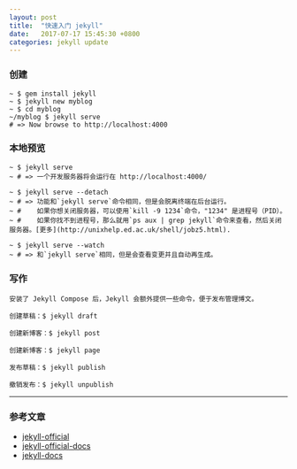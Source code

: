 ```yaml
---
layout: post
title:  "快速入门 jekyll"
date:   2017-07-17 15:45:30 +0800
categories: jekyll update
---
```

### 创建
```
~ $ gem install jekyll
~ $ jekyll new myblog
~ $ cd myblog
~/myblog $ jekyll serve
# => Now browse to http://localhost:4000
```

### 本地预览
```
~ $ jekyll serve
~ # => 一个开发服务器将会运行在 http://localhost:4000/

~ $ jekyll serve --detach
~ # => 功能和`jekyll serve`命令相同，但是会脱离终端在后台运行。
~ #    如果你想关闭服务器，可以使用`kill -9 1234`命令，"1234" 是进程号（PID）。
~ #    如果你找不到进程号，那么就用`ps aux | grep jekyll`命令来查看，然后关闭服务器。[更多](http://unixhelp.ed.ac.uk/shell/jobz5.html).

~ $ jekyll serve --watch
~ # => 和`jekyll serve`相同，但是会查看变更并且自动再生成。
```

### 写作
```
安装了 Jekyll Compose 后，Jekyll 会额外提供一些命令，便于发布管理博文。

创建草稿：$ jekyll draft

创建新博客：$ jekyll post

创建新博客：$ jekyll page

发布草稿：$ jekyll publish

撤销发布：$ jekyll unpublish
```
---

### 参考文章
* [jekyll-official][jekyll-official]
* [jekyll-official-docs][jekyll-official-docs]
* [jekyll-docs][jekyll-docs]


[jekyll-official]: https://www.jekyll.com.cn/
[jekyll-official-docs]: https://www.jekyll.com.cn/docs/home/
[jekyll-docs]: https://crispgm.com/page/48-tips-for-jekyll-you-should-know.html
